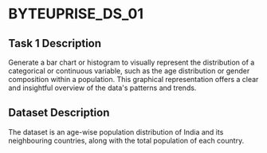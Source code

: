 # BYTEUPRISE_DS_01

## Task 1 Description
Generate a bar chart or histogram to visually represent the distribution of a categorical or continuous variable, such as the age distribution or gender composition within a population. This graphical representation offers a clear and insightful overview of the data's patterns and trends.

## Dataset Description
The dataset is an age-wise population distribution of India and its neighbouring countries, along with the total population of each country.
